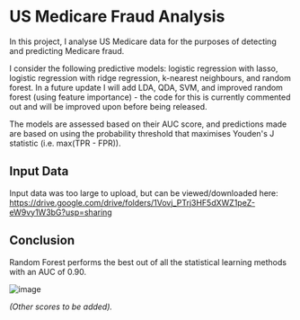 # US Medicare Fraud Analysis
In this project, I analyse US Medicare data for the purposes of detecting and predicting Medicare fraud.

I consider the following predictive models: logistic regression with lasso, logistic regression with ridge regression, k-nearest neighbours, and random forest. In a future update I will add LDA, QDA, SVM, and improved random forest (using feature importance) - the code for this is currently commented out and will be improved upon before being released. 

The models are assessed based on their AUC score, and predictions made are based on using the probability threshold that maximises Youden's J statistic (i.e. max(TPR - FPR)).

## Input Data
Input data was too large to upload, but can be viewed/downloaded here: https://drive.google.com/drive/folders/1Vovj_PTrj3HF5dXWZ1peZ-eW9vy1W3bG?usp=sharing

## Conclusion
Random Forest performs the best out of all the statistical learning methods with an AUC of 0.90.

![image](https://user-images.githubusercontent.com/62014067/127531245-ee882c3d-0257-434c-8bb7-441562433e68.png)


*(Other scores to be added).*
